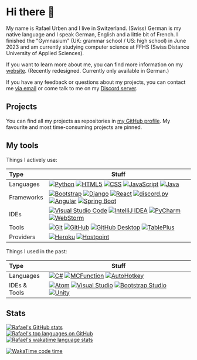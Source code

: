 # Hi there 👋

My name is Rafael Urben and I live in Switzerland. (Swiss) German is my native language and I speak German, English and a little bit of French.
I finished the "Gymnasium" (UK: grammar school / US: high school) in June 2023 and am currently studying computer science at FFHS (Swiss Distance University of Applied Sciences).

If you want to learn more about me, you can find more information on my [website](https://rafaelurben.ch). (Recently redesigned. Currently only available in German.)

If you have any feedback or questions about my projects, you can contact me [via email](https://go.rafaelurben.ch/devmail) or come talk to me on my [Discord server](https://go.rafaelurben.ch/discord).

## Projects

You can find all my projects as repositories in [my GitHub profile](https://github.com/rafaelurben/). My favourite and most time-consuming projects are pinned.

## My tools

Things I actively use:

| Type | Stuff |
| :--- | ---| 
| Languages | [![Python](<https://img.shields.io/badge/-Python-3776AB?style=flat&logo=python&logoColor=white>)](https://www.python.org/) [![HTML5](<https://img.shields.io/badge/-HTML5-E34F26?style=flat&logo=html5&logoColor=white>)](https://www.wikiwand.com/en/HTML5) [![CSS](<https://img.shields.io/badge/-CSS3-1572B6?style=flat&logo=css3&logoColor=white>)](https://www.wikiwand.com/en/Cascading_Style_Sheets) [![JavaScript](<https://img.shields.io/badge/-JavaScript-eed718?style=flat&logo=javascript&logoColor=white>)](https://www.wikiwand.com/en/JavaScript) [![Java](https://img.shields.io/badge/-Java-007396?style=flat&logo=&logoColor=white)](https://www.java.com/) |
| Frameworks | [![Bootstrap](<https://img.shields.io/badge/-Bootstrap-7952B3?style=flat&logo=bootstrap&logoColor=white>)](https://getbootstrap.com/) [![Django](<https://img.shields.io/badge/-Django-092E20?style=flat&logo=django&logoColor=white>)](https://www.djangoproject.com) [![React](<https://img.shields.io/badge/-React-20232a?style=flat&logo=react&logoColor=61dafb>)](https://reactjs.org/) [![discord.py](<https://img.shields.io/badge/-discord.py-5865F2?style=flat&logo=discord&logoColor=white>)](https://discordpy.readthedocs.io) [![Angular](https://img.shields.io/badge/-Angular-DD0031?style=flat&logo=angular&logoColor=white)](https://angular.io/) [![Spring Boot](https://img.shields.io/badge/-Spring%20Boot-6DB33F?style=flat&logo=springboot&logoColor=white)](https://spring.io/projects/spring-boot) |
| IDEs | [![Visual Studio Code](<http://img.shields.io/badge/-VS Code-007ACC?style=flat&logo=visualstudiocode&logoColor=white>)](https://code.visualstudio.com/) [![IntelliJ IDEA](<https://img.shields.io/badge/-IntelliJ IDEA-FFFFFF?style=flat&logo=intellijidea&logoColor=black>)](https://www.jetbrains.com/idea/) [![PyCharm](<https://img.shields.io/badge/-PyCharm-FFFFFF?style=flat&logo=pycharm&logoColor=black>)](https://www.jetbrains.com/pycharm/) [![WebStorm](<https://img.shields.io/badge/-WebStorm-FFFFFF?style=flat&logo=webstorm&logoColor=black>)](https://www.jetbrains.com/webstorm/) |
| Tools | [![Git](<http://img.shields.io/badge/-Git-F1502F?style=flat&logo=git&logoColor=FFFFFF>)](https://git-scm.com/) [![GitHub](<http://img.shields.io/badge/-Github-181717?style=flat&logo=github&logoColor=FFFFFF>)](https://github.com/) [![GitHub Desktop](<http://img.shields.io/badge/-Github Desktop-181717?style=flat&logo=github&logoColor=FFFFFF>)](https://desktop.github.com/) [![TablePlus](https://img.shields.io/badge/-TablePlus-ffd538?style=flat&logo=&logoColor=white)](https://tableplus.com/) |
| Providers | [![Heroku](<http://img.shields.io/badge/-Heroku-430098?style=flat&logo=heroku&logoColor=white>)](https://heroku.com/) [![Hostpoint](https://img.shields.io/badge/-Hostpoint-1e9ae2?style=flat&logo=&logoColor=white)](https://www.hostpoint.ch/) |

Things I used in the past:

| Type | Stuff |
| :--- | ---| 
| Languages | [![C#](<https://img.shields.io/badge/-C%23-659ad2?style=flat&logo=csharp&logoColor=white>)](https://unity3d.com/learning-c-sharp-in-unity-for-beginners) [![MCFunction](<http://img.shields.io/badge/-MCFunction-62B47A?style=flat&logo=minecraft&logoColor=white>)](https://minecraft.gamepedia.com/Function_(Java_Edition)) [![AutoHotkey](<https://img.shields.io/badge/-AutoHotkey-334455?style=flat&logo=autohotkey&logoColor=white>)](https://www.autohotkey.com/) |
| IDEs & Tools | [![Atom](<http://img.shields.io/badge/-Atom-66595C?style=flat&logo=atom&logoColor=white>)](https://atom.io/) [![Visual Studio](<http://img.shields.io/badge/-Visual Studio-5C2D91?style=flat&logo=visualstudio&logoColor=white>)](https://visualstudio.com/) [![Bootstrap Studio](<http://img.shields.io/badge/-Bootstrap Studio-7952B3?style=flat&logo=bootstrap&logoColor=white>)](https://bootstrapstudio.io) [![Unity](<http://img.shields.io/badge/-Unity-000000?style=flat&logo=unity&logoColor=white>)](https://unity.com/) |


## Stats

<a href="https://github.com/anuraghazra/github-readme-stats">
<picture>
  <source media="(prefers-color-scheme: dark)" srcset="https://github-readme-stats.vercel.app/api?username=rafaelurben&show_icons=true&card_width=495&theme=dark&rank_icon=percentile&count_private=true">
  <source media="(prefers-color-scheme: light)" srcset="https://github-readme-stats.vercel.app/api?username=rafaelurben&show_icons=true&card_width=495&theme=default&rank_icon=percentile&count_private=true">
  <img alt="Rafael's GitHub stats">
</picture>
</a>
<br />
<a href="https://github.com/anuraghazra/github-readme-stats">
<picture>
  <source media="(prefers-color-scheme: dark)" srcset="https://github-readme-stats.vercel.app/api/top-langs/?username=rafaelurben&layout=compact&langs_count=12&card_width=495&theme=dark">
  <source media="(prefers-color-scheme: light)" srcset="https://github-readme-stats.vercel.app/api/top-langs/?username=rafaelurben&layout=compact&langs_count=12&card_width=495&theme=default">
  <img alt="Rafael's top languages on GitHub">
</picture>
</a>
<br />
<a href="https://wakatime.com/@rafaelurben">
<picture>
  <source media="(prefers-color-scheme: dark)" srcset="https://github-readme-stats.vercel.app/api/wakatime/?username=rafaelurben&layout=compact&langs_count=12&theme=dark">
  <source media="(prefers-color-scheme: light)" srcset="https://github-readme-stats.vercel.app/api/wakatime/?username=rafaelurben&layout=compact&langs_count=12&theme=default">
  <img alt="Rafael's wakatime language stats">
</picture>
</a>


[![WakaTime code time](https://wakatime.com/badge/user/c61e21c4-90ec-4953-b64f-e1a589f1e09c.svg)](https://wakatime.com/@rafaelurben)
